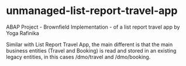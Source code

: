 # unmanaged-list-report-travel-app
ABAP Project - Brownfield Implementation - of a list report travel app by Yoga Rafinika

Similar with List Report Travel App, the main different is that the main business entities (Travel and Booking) is read and stored in an existing legacy entities, in this cases /dmo/travel and /dmo/booking.

